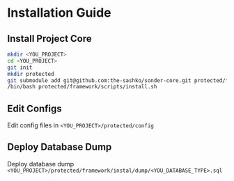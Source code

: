 # Installation Guide

## Install Project Core

```bash
mkdir <YOU_PROJECT>
cd <YOU_PROJECT>
git init
mkdir protected
git submodule add git@github.com:the-sashko/sonder-core.git protected/framework
/bin/bash protected/framework/scripts/install.sh
```

## Edit Configs

Edit config files in `<YOU_PROJECT>/protected/config`

## Deploy Database Dump

Deploy database dump `<YOU_PROJECT>/protected/framework/instal/dump/<YOU_DATABASE_TYPE>.sql`

